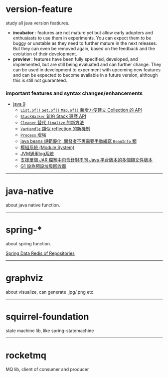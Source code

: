 # version-feature

study all java version featiures.

- **incubator** : features are not mature yet but allow early adopters and enthusiasts to use them in experiments.
  You can expect them to be buggy or unstable as they need to further mature in the next releases.
  But they can even be removed again, based on the feedback and the evolution of their development.
- **preview** : features have been fully specified, developed, and implemented, 
  but are still being evaluated and can further change.
  They can be used in development to experiment with upcoming new features and can be expected to become available in a future version, 
  although this is still not guaranteed.

### important features and syntax changes/enhancements

- [java 9](./version-feature/jdk9-features.md)
  - [`List.of()` `Set.of()` `Map.of()` 新增方便建立 Collection 的 API](./version-feature/jdk9-features.md#269--convenience-factory-methods-for-collections)
  - [`StackWalker` 新的 Stack 遍歷 API ](./version-feature/jdk9-features.md#259--stack-walking-api)
  - [`Cleaner` 替代 `finalize` 的新方法](./version-feature/jdk9-features.md#cleaner)
  - [`VarHandle` 類似 reflection 的新機制](./version-feature/jdk9-features.md#193--variable-handles)
  - [`Process` 增強](./version-feature/jdk9-features.md#102--process-api-updates)
  - [java beans 規範優化, 開發者不再需要手動編寫 `BeanInfo` 類](./version-feature/jdk9-features.md#256--beaninfo-annotations)
  - [模組系統 (Module System)](./version-feature/jdk9-features.md#261--module-system)
  - [JVM通用log系統](./version-feature/jdk9-features.md#158--unified-jvm-logging)
  - [支援單個 JAR 檔案中包含針對不同 Java 平台版本的多個類文件版本](./version-feature/jdk9-features.md#238--multi-release-jar-files)
  - [G1 設為預設垃圾回收器](./version-feature/jdk9-features.md#248--make-g1-the-default-garbage-collector)

---

# java-native

about java native function.

---

# spring-*

about spring function.

[Spring Data Redis of Repositories](https://docs.spring.io/spring-data/redis/docs/2.5.3/reference/html/#redis.repositories)

---

# graphviz

about visualize, can generate .jpg/.png etc.

---

# squirrel-foundation

state machine lib, like spring-statemachine

---

# rocketmq

MQ lib, client of consumer and producer

